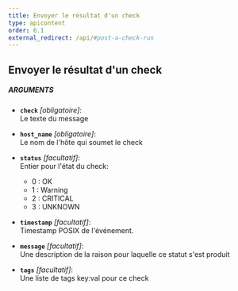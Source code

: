 ```yaml
---
title: Envoyer le résultat d'un check
type: apicontent
order: 6.1
external_redirect: /api/#post-a-check-run
---
```


## Envoyer le résultat d'un check

##### ARGUMENTS

* **`check`** *[obligatoire]*:  
    Le texte du message

* **`host_name`** *[obligatoire]*:  
    Le nom de l'hôte qui soumet le check

* **`status`** *[facultatif]*:   
    Entier pour l'état du check:
    * 0 : OK
    * 1 : Warning
    * 2 : CRITICAL
    * 3 : UNKNOWN


* **`timestamp`** *[facultatif]*:  
    Timestamp POSIX de l'événement.

* **`message`** *[facultatif]*:  
    Une description de la raison pour laquelle ce statut s'est produit

* **`tags`** *[facultatif]*:  
    Une liste de tags key:val pour ce check

